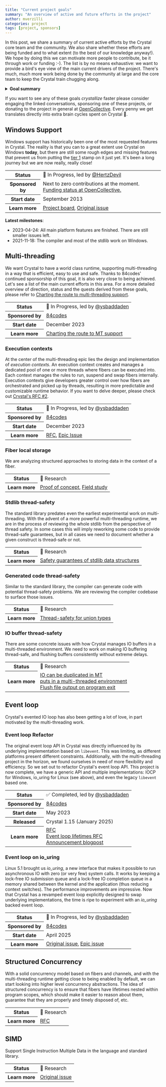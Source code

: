 ```yaml
---
title: "Current project goals"
summary: "An overview of active and future efforts in the project"
author: mverzilli
categories: project
tags: [project, sponsors]
---
```


In this post, we share a summary of current active efforts by the Crystal core team and the community. We also share whether these efforts are being funded and to what extent (to the best of our knowledge anyway!). We hope by doing this we can motivate more people to contribute, be it through work or funding :-). The list is by no means exhaustive: we want to provide a bird's eye view of the main current drivers of the project. There's much, much more work being done by the community at large and the core team to keep the Crystal train chugging along.

<details>
<summary><strong>Goal summary</strong></summary>
🧪 Research => 🔵 In Progress => ✅ Completed
<ul>
  <li>🔵 <a href="#windows-support">Windows Support</a></li>
  <li>🔵 <a href="#multi-threading">Multi-threading</a>
    <ul>
      <li>🔵 <a href="#execution-contexts">Execution contexts</a></li>
      <li>🧪 <a href="#fiber-local-storage">Fiber local storage</a></li>
      <li>🧪 <a href="#stdlib-thread-safety">Stdlib thread-safety</a></li>
      <li>🧪 <a href="#generated-code-thread-safety">Generated code thread-safety</a></li>
      <li>🧪 <a href="#io-buffer-thread-safety">IO buffer thread-safety</a></li>
    </ul>
  </li>
  <li><a href="#event-loop">Event Loop</a>
    <ul>
      <li>✅ <a href="#event-loop-refactor">Event Loop Refactor</a></li>
      <li>🔵 <a href="#event-loop-on-io_uring">Event loop on io_uring</a></li>
    </ul>
  </li>
  <li>🧪 <a href="#structured-concurrency">Structured Concurrency</a></li>
  <li>🧪 <a href="#simd">SIMD</a></li>
</ul>
</details>

If you want to see any of these goals _crystallize_ faster please consider engaging the linked conversations, sponsoring one of these projects, or donating to the project in general at [OpenCollective](https://opencollective.com/crystal-lang). Every penny we get translates directly into extra brain cycles spent on Crystal 🚀.

## Windows Support

Windows support has historically been one of the most requested features in Crystal. The reality is that you can to a great extent use Crystal on Windows **today**, but there are still some rough edges and missing features that prevent us from putting the [tier 1](https://crystal-lang.org/reference/1.17/syntax_and_semantics/platform_support.html#tier-1) stamp on it just yet. It's been a long journey but we are now really, really close!

<table class="properties">
<tbody>
  <tr>
    <th scope="row">
      Status
    </th>
    <td>
      🔵 In Progress, led by <a href="https://github.com/HertzDevil">@HertzDevil</a></td>
  </tr>
  <tr>
    <th scope="row">
      Sponsored by
    </th>
    <td>
      Next to zero contributions at the moment. <a href="https://opencollective.com/crystal-lang/projects/windows-support">Funding status at OpenCollective.</a>
    </td>
  </tr>
  <tr>
    <th scope="row">
      Start date
    </th>
    <td>
      September 2013
    </td>
  </tr>
  <tr>
    <th scope="row">
      Learn more
    </th>
    <td>
      <a href="https://github.com/orgs/crystal-lang/projects/11/views/5">Project board</a>,
      <a href="https://github.com/crystal-lang/crystal/issues/26">Original issue</a>
    </td>
  </tr>
</tbody>
</table>

**Latest milestones**:

- 2023-04-24: All main platform features are finished. There are still smaller issues left.
- 2021-11-18: The compiler and most of the stdlib work on Windows.

## Multi-threading

We want Crystal to have a world class runtime, supporting multi-threading in a way that is efficient, easy to use and safe. Thanks to 84codes' continued sponsorship of this goal, it is also very close to being achieved. Let's see a list of the main current efforts in this area. For a more detailed overview of direction, status and the quests derived from these goals, please refer to [Charting the route to multi-threading support](https://forum.crystal-lang.org/t/charting-the-route-to-multi-threading-support/7320).

<table class="properties">
<tbody>
  <tr>
    <th scope="row">
      Status
    </th>
    <td>
      🔵 In Progress, led by <a href="https://github.com/ysbaddaden">@ysbaddaden</a>
    </td>
  </tr>
  <tr>
    <th scope="row">
      Sponsored by
    </th>
    <td>
      <a href="https://84.codes/">84codes</a>
    </td>
  </tr>
  <tr>
    <th scope="row">
      Start date
    </th>
    <td>
      December 2023
    </td>
  </tr>
  <tr>
    <th scope="row">
      Learn more
    </th>
    <td>
      <a href="https://forum.crystal-lang.org/t/charting-the-route-to-multi-threading-support/7320">Charting the route to MT support</a>
    </td>
  </tr>
</tbody>
</table>

### Execution contexts

At the center of the multi-threading epic lies the design and implementation of _execution contexts_. An execution context creates and manages a dedicated pool of one or more threads where fibers can be executed into. Each context manages the rules to run, suspend and swap fibers internally. Execution contexts give developers greater control over how fibers are orchestrated and picked up by threads, resulting in more predictable and customizable runtime behavior. If you want to delve deeper, please check out [Crystal's RFC #2](https://github.com/crystal-lang/rfcs/blob/main/text/0002-execution-contexts.md).

<table class="properties">
<tbody>
  <tr>
    <th scope="row">
      Status
    </th>
    <td>
      🔵 In Progress, led by <a href="https://github.com/ysbaddaden">@ysbaddaden</a>
    </td>
  </tr>
  <tr>
    <th scope="row">
      Sponsored by
    </th>
    <td>
      <a href="https://84.codes/">84codes</a>
    </td>
  </tr>
  <tr>
    <th scope="row">
      Start date
    </th>
    <td>
      December 2023
    </td>
  </tr>
  <tr>
    <th scope="row">
      Learn more
    </th>
    <td>
      <a href="https://github.com/crystal-lang/rfcs/blob/main/text/0002-execution-contexts.md">RFC</a>,
      <a href="https://github.com/crystal-lang/crystal/issues/15342">Epic Issue</a>
    </td>
  </tr>
</tbody>
</table>

### Fiber local storage

We are analyzing structured approaches to storing data in the context of a fiber.

<table class="properties">
<tbody>
  <tr>
    <th scope="row">
      Status
    </th>
    <td>
      🧪 Research
    </td>
  </tr>
  <tr>
    <th scope="row">
      Learn more
    </th>
    <td>
      <a href="https://github.com/crystal-lang/crystal/pull/15889">Proof of concept</a>,
      <a href="https://forum.crystal-lang.org/t/field-study-of-fiber-local-storage/8325">Field study</a>
    </td>
  </tr>
</tbody>
</table>

### Stdlib thread-safety

The standard library predates even the earliest experimental work on multi-threading. With the advent of a more powerful multi-threading runtime, we are in the process of reviewing the whole stdlib from the perspective of thread safety. In some cases this will imply reworking some code to provide thread-safe guarantees, but in all cases we need to document whether a given construct is thread-safe or not.

<table class="properties">
<tbody>
  <tr>
    <th scope="row">
      Status
    </th>
    <td>
      🧪 Research
    </td>
  </tr>
  <tr>
    <th scope="row">
      Learn more
    </th>
    <td>
      <a href="https://forum.crystal-lang.org/t/safety-guarantees-of-stdlib-data-structures/7364">Safety guarantees of stdlib data structures</a>
    </td>
  </tr>
</tbody>
</table>

### Generated code thread-safety

Similar to the standard library, the compiler can generate code with potential thread-safety problems. We are reviewing the compiler codebase to surface those issues.

<table class="properties">
<tbody>
  <tr>
    <th scope="row">
      Status
    </th>
    <td>
      🧪 Research
    </td>
  </tr>
  <tr>
    <th scope="row">
      Learn more
    </th>
    <td>
      <a href="https://github.com/crystal-lang/crystal/issues/15085">Thread-safety for union types</a>
    </td>
  </tr>
</tbody>
</table>

### IO buffer thread-safety

There are some concrete issues with how Crystal manages IO buffers in a multi-threaded environment. We need to work on making IO buffering thread-safe, and flushing buffers consistently without extreme delays.

<table class="properties">
<tbody>
  <tr>
    <th scope="row">
      Status
    </th>
    <td>
      🧪 Research
    </td>
  </tr>
  <tr>
    <th scope="row">
      Learn more
    </th>
    <td>
      <a href="https://github.com/crystal-lang/crystal/issues/8438">IO can be duplicated in MT</a><br/><a href="https://github.com/crystal-lang/crystal/issues/8140#top">puts in a multi-threaded environment</a><br/><a href="https://github.com/crystal-lang/crystal/issues/13995">Flush file output on program exit</a>
    </td>
  </tr>
</tbody>
</table>

## Event loop

Crystal's evented IO loop has also been getting a lot of love, in part motivated by the multi-threading work.

### Event loop Refactor

The original event loop API in Crystal was directly influenced by its underlying implementation based on `libevent`. This was limiting, as different platforms present different constraints. Additionally, with the multi-threading project in the horizon, we found ourselves in need of more flexibility and efficiency. So we set out to refactor Crystal's event loop API. This project is now complete, we have a generic API and multiple implementations: IOCP for Windows, io_uring for Linux (see above), and even the legacy `libevent` based one.

<table class="properties">
<tbody>
  <tr>
    <th scope="row">
      Status
    </th>
    <td>
      ✅ Completed, led by <a href="https://github.com/ysbaddaden">@ysbaddaden</a>
    </td>
  </tr>
  <tr>
    <th scope="row">
      Sponsored by
    </th>
    <td>
      <a href="https://84.codes/">84codes</a>
    </td>
  </tr>
  <tr>
    <th scope="row">
      Start date
    </th>
    <td>
      May 2023
    </td>
  </tr>
  <tr>
    <th scope="row">
      Released
    </th>
    <td>
      Crystal 1.15 (January 2025)
    </td>
  </tr>
  <tr>
    <th scope="row">
      Learn more
    </th>
    <td>
      <a href="https://github.com/crystal-lang/rfcs/blob/main/text/0007-event_loop-refactor.md">RFC</a><br/><a href="https://github.com/crystal-lang/rfcs/blob/main/text/0009-lifetime-event_loop.md">Event loop lifetimes RFC</a><br/><a href="https://crystal-lang.org/2024/11/05/lifetime-event-loop/">Announcement blogpost</a>
    </td>
  </tr>
</tbody>
</table>

### Event loop on io_uring

Linux 5.1 brought us _io_uring_, a new interface that makes it possible to run asynchronous IO with zero (or very few) system calls. It works by keeping a lock-free IO submission queue and a lock-free IO completion queue in a memory shared between the kernel and the application (thus reducing context switches). The performance improvements are impressive. Now that Crystal has a revamped event loop explicitly designed to swap underlying implementations, the time is ripe to experiment with an _io_uring_ backed event loop.

<table class="properties">
<tbody>
  <tr>
    <th scope="row">
      Status
    </th>
    <td>
      🔵 In Progress, led by <a href="https://github.com/ysbaddaden">@ysbaddaden</a>
    </td>
  </tr>
  <tr>
    <th scope="row">
      Sponsored by
    </th>
    <td>
      <a href="https://84.codes/">84codes</a>
    </td>
  </tr>
  <tr>
    <th scope="row">
      Start date
    </th>
    <td>
      April 2025
    </td>
  </tr>
  <tr>
    <th scope="row">
      Learn more
    </th>
    <td>
      <a href="https://github.com/crystal-lang/crystal/issues/10740">Original issue</a>,
      <a href="https://github.com/crystal-lang/crystal/pull/15634">Epic issue</a>
    </td>
  </tr>
</tbody>
</table>

## Structured Concurrency

With a solid concurrency model based on fibers and channels, and with the multi-threading runtime getting close to being enabled by default, we can start looking into higher level concurrency abstractions. The idea of structured concurrency is to ensure that fibers have lifetimes nested within program scopes, which should make it easier to reason about them, guarantee that they are properly and timely disposed of, etc.

<table class="properties">
<tbody>
  <tr>
    <th scope="row">
      Status
    </th>
    <td>
      🧪 Research
    </td>
  </tr>
  <tr>
    <th scope="row">
      Learn more
    </th>
    <td>
      <a href="https://github.com/crystal-lang/crystal/issues/6468">RFC</a>
    </td>
  </tr>
</tbody>
</table>

## SIMD

Support Single Instruction Multiple Data in the language and standard library.

<table class="properties">
<tbody>
  <tr>
    <th scope="row">
      Status
    </th>
    <td>
      🧪 Research
    </td>
  </tr>
  <tr>
    <th scope="row">
      Learn more
    </th>
    <td>
      <a href="https://github.com/crystal-lang/crystal/issues/3057">Original issue</a>
    </td>
  </tr>
</tbody>
</table>
